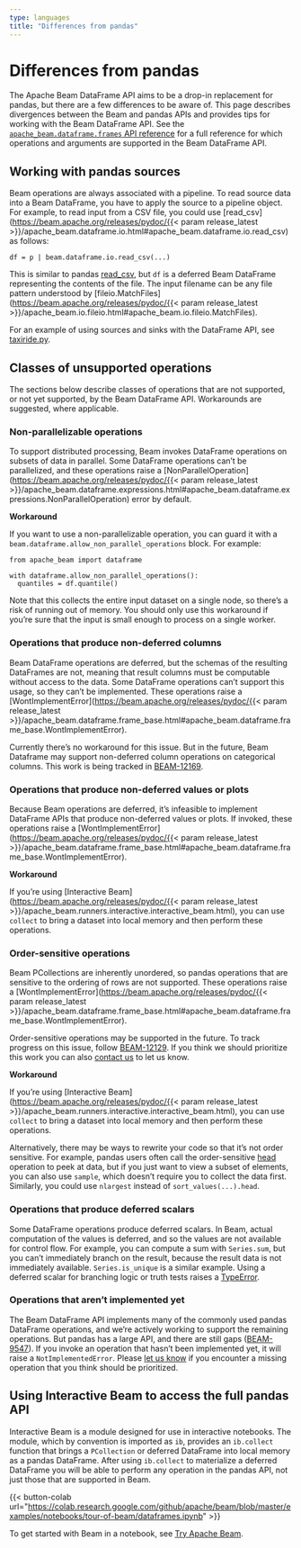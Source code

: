 ```yaml
---
type: languages
title: "Differences from pandas"
---
```

<!--
Licensed under the Apache License, Version 2.0 (the "License");
you may not use this file except in compliance with the License.
You may obtain a copy of the License at

http://www.apache.org/licenses/LICENSE-2.0

Unless required by applicable law or agreed to in writing, software
distributed under the License is distributed on an "AS IS" BASIS,
WITHOUT WARRANTIES OR CONDITIONS OF ANY KIND, either express or implied.
See the License for the specific language governing permissions and
limitations under the License.
-->

# Differences from pandas

The Apache Beam DataFrame API aims to be a drop-in replacement for pandas, but there are a few differences to be aware of. This page describes divergences between the Beam and pandas APIs and provides tips for working with the Beam DataFrame API. See the [`apache_beam.dataframe.frames` API reference](https://beam.apache.org/releases/pydoc/current/apache_beam.dataframe.frames.html) for a full reference for which operations and arguments are supported in the Beam DataFrame API.

## Working with pandas sources

Beam operations are always associated with a pipeline. To read source data into a Beam DataFrame, you have to apply the source to a pipeline object. For example, to read input from a CSV file, you could use [read_csv](https://beam.apache.org/releases/pydoc/{{< param release_latest >}}/apache_beam.dataframe.io.html#apache_beam.dataframe.io.read_csv) as follows:

    df = p | beam.dataframe.io.read_csv(...)

This is similar to pandas [read_csv](https://pandas.pydata.org/pandas-docs/stable/reference/api/pandas.read_csv.html), but `df` is a deferred Beam DataFrame representing the contents of the file. The input filename can be any file pattern understood by [fileio.MatchFiles](https://beam.apache.org/releases/pydoc/{{< param release_latest >}}/apache_beam.io.fileio.html#apache_beam.io.fileio.MatchFiles).

For an example of using sources and sinks with the DataFrame API, see [taxiride.py](https://github.com/apache/beam/blob/master/sdks/python/apache_beam/examples/dataframe/taxiride.py).

## Classes of unsupported operations

The sections below describe classes of operations that are not supported, or not yet supported, by the Beam DataFrame API. Workarounds are suggested, where applicable.

### Non-parallelizable operations

To support distributed processing, Beam invokes DataFrame operations on subsets of data in parallel. Some DataFrame operations can’t be parallelized, and these operations raise a [NonParallelOperation](https://beam.apache.org/releases/pydoc/{{< param release_latest >}}/apache_beam.dataframe.expressions.html#apache_beam.dataframe.expressions.NonParallelOperation) error by default.

**Workaround**

If you want to use a non-parallelizable operation, you can guard it with a `beam.dataframe.allow_non_parallel_operations` block. For example:

    from apache_beam import dataframe

    with dataframe.allow_non_parallel_operations():
      quantiles = df.quantile()

Note that this collects the entire input dataset on a single node, so there’s a risk of running out of memory. You should only use this workaround if you’re sure that the input is small enough to process on a single worker.

### Operations that produce non-deferred columns

Beam DataFrame operations are deferred, but the schemas of the resulting DataFrames are not, meaning that result columns must be computable without access to the data. Some DataFrame operations can’t support this usage, so they can’t be implemented. These operations raise a [WontImplementError](https://beam.apache.org/releases/pydoc/{{< param release_latest >}}/apache_beam.dataframe.frame_base.html#apache_beam.dataframe.frame_base.WontImplementError).

Currently there’s no workaround for this issue. But in the future, Beam Dataframe may support non-deferred column operations on categorical columns. This work is being tracked in [BEAM-12169](https://issues.apache.org/jira/browse/BEAM-12169).

### Operations that produce non-deferred values or plots

Because Beam operations are deferred, it’s infeasible to implement DataFrame APIs that produce non-deferred values or plots. If invoked, these operations raise a [WontImplementError](https://beam.apache.org/releases/pydoc/{{< param release_latest >}}/apache_beam.dataframe.frame_base.html#apache_beam.dataframe.frame_base.WontImplementError).

**Workaround**

If you’re using [Interactive Beam](https://beam.apache.org/releases/pydoc/{{< param release_latest >}}/apache_beam.runners.interactive.interactive_beam.html), you can use `collect` to bring a dataset into local memory and then perform these operations.

### Order-sensitive operations

Beam PCollections are inherently unordered, so pandas operations that are sensitive to the ordering of rows are not supported. These operations raise a [WontImplementError](https://beam.apache.org/releases/pydoc/{{< param release_latest >}}/apache_beam.dataframe.frame_base.html#apache_beam.dataframe.frame_base.WontImplementError).

Order-sensitive operations may be supported in the future. To track progress on this issue, follow [BEAM-12129](https://issues.apache.org/jira/browse/BEAM-12129). If you think we should prioritize this work you can also [contact us](https://beam.apache.org/community/contact-us/) to let us know.

**Workaround**

If you’re using [Interactive Beam](https://beam.apache.org/releases/pydoc/{{< param release_latest >}}/apache_beam.runners.interactive.interactive_beam.html), you can use `collect` to bring a dataset into local memory and then perform these operations.

Alternatively, there may be ways to rewrite your code so that it’s not order sensitive. For example, pandas users often call the order-sensitive [head](https://pandas.pydata.org/docs/reference/api/pandas.DataFrame.head.html) operation to peek at data, but if you just want to view a subset of elements, you can also use `sample`, which doesn’t require you to collect the data first. Similarly, you could use `nlargest` instead of `sort_values(...).head`.

### Operations that produce deferred scalars

Some DataFrame operations produce deferred scalars. In Beam, actual computation of the values is deferred, and so the values are not available for control flow. For example, you can compute a sum with `Series.sum`, but you can’t immediately branch on the result, because the result data is not immediately available. `Series.is_unique` is a similar example. Using a deferred scalar for branching logic or truth tests raises a [TypeError](https://github.com/apache/beam/blob/b908f595101ff4f21439f5432514005394163570/sdks/python/apache_beam/dataframe/frame_base.py#L117).

### Operations that aren’t implemented yet

The Beam DataFrame API implements many of the commonly used pandas DataFrame operations, and we’re actively working to support the remaining operations. But pandas has a large API, and there are still gaps ([BEAM-9547](https://issues.apache.org/jira/browse/BEAM-9547)). If you invoke an operation that hasn’t been implemented yet, it will raise a `NotImplementedError`. Please [let us know](https://beam.apache.org/community/contact-us/) if you encounter a missing operation that you think should be prioritized.

## Using Interactive Beam to access the full pandas API

Interactive Beam is a module designed for use in interactive notebooks. The module, which by convention is imported as `ib`, provides an `ib.collect` function that brings a `PCollection` or deferred DataFrame into local memory as a pandas DataFrame. After using `ib.collect` to materialize a deferred DataFrame you will be able to perform any operation in the pandas API, not just those that are supported in Beam.

{{< button-colab url="https://colab.research.google.com/github/apache/beam/blob/master/examples/notebooks/tour-of-beam/dataframes.ipynb" >}}

To get started with Beam in a notebook, see [Try Apache Beam](https://beam.apache.org/get-started/try-apache-beam/).
